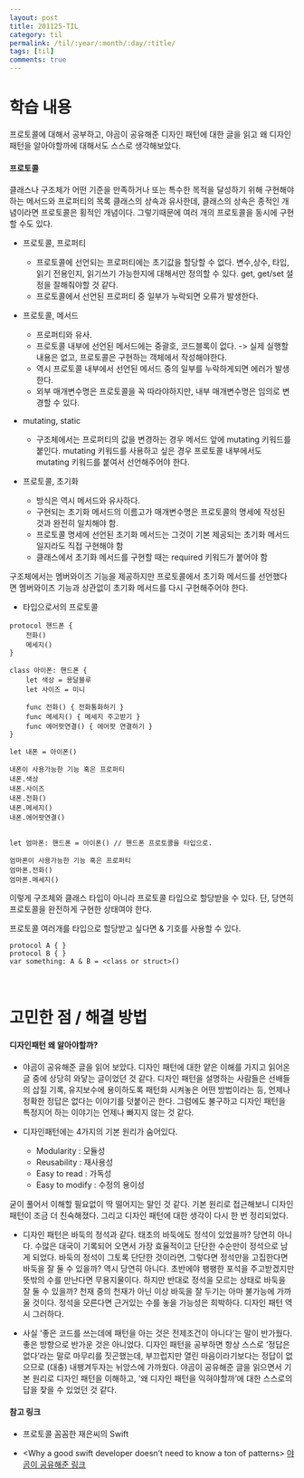 ```yaml
---
layout: post
title: 201125-TIL
category: til
permalink: /til/:year/:month/:day/:title/
tags: [til]
comments: true
---
```

# 학습 내용
 프로토콜에 대해서 공부하고, 야곰이 공유해준 디자인 패턴에 대한 글을 읽고 왜 디자인 패턴을 알아야할까에 대해서도 스스로 생각해보았다.

#### 프로토콜
클래스나 구조체가 어떤 기준을 만족하거나 또는 특수한 목적을 달성하기 위해 구현해야 하는 메서드와 프로퍼티의 목록
클래스의 상속과 유사한데, 클래스의 상속은 종적인 개념이라면 프로토콜은 횡적인 개념이다. 그렇기때문에 여러 개의 프로토콜을 동시에 구현할 수도 있다.

- 프로토콜, 프로퍼티
    - 프로토콜에 선언되는 프로퍼티에는 초기값을 할당할 수 없다. 변수,상수, 타입, 읽기 전용인지, 읽기쓰기 가능한지에 대해서만 정의할 수 있다. get, get/set 설정을 잘해줘야할 것 같다. 
    - 프로토콜에서 선언된 프로퍼티 중 일부가 누락되면 오류가 발생한다. 

- 프로토콜, 메서드
    - 프로퍼티와 유사. 
    - 프로토콜 내부에 선언된 메서드에는 중괄호, 코드블록이 없다. -> 실제 실행할 내용은 없고, 프로토콜은 구현하는 객체에서 작성해야한다. 
    - 역시 프로토콜 내부에서 선언된 메서드 중의 일부를 누락하게되면 에러가 발생한다. 
    - 외부 매개변수명은 프로토콜을 꼭 따라야하지만, 내부 매개변수명은 임의로 변경할 수 있다. 

- mutating, static 
    - 구조체에서는 프로퍼티의 값을 변경하는 경우 메서드 앞에 mutating 키워드를 붙인다. mutating 키워드를 사용하고 싶은 경우 프로토콜 내부에서도 mutating 키워드를 붙여서 선언해주어야 한다. 

- 프로토콜, 초기화
    -  방식은 역시 메서드와 유사하다.    
    - 구현되는 초기화 메서드의 이름고가 매개변수명은 프로토콜의 명세에 작성된 것과 완전히 일치해야 함.  
    - 프로토콜 명세에 선언된 초기화 메서드는 그것이 기본 제공되는 초기화 메서드일지라도 직접 구현해야 함  
    - 클래스에서 초기화 메서드를 구현할 때는 required 키워드가 붙어야 함  

구조체에서는 멤버와이즈 기능을 제공하지만 프로토콜에서 초기화 메서드를 선언했다면 멤버와이즈 기능과 상관없이 초기화 메서드를 다시 구현해주어야 한다. 

- 타입으로서의 프로토콜
```
protocol 핸드폰 {
    전화()
    메세지()
}

class 아이폰: 핸드폰 {
    let 색상 = 용달블루
    let 사이즈 = 미니

    func 전화() { 전화통화하기 }
    func 메세지() { 메세지 주고받기 }
    func 에어팟연결() { 에어팟 연결하기 }
}

let 내폰 = 아이폰()

내폰이 사용가능한 기능 혹은 프로퍼티
내폰.색상
내폰.사이즈
내폰.전화()
내폰.메세지()
내폰.에어팟연결()


let 엄마폰: 핸드폰 = 아이폰() // 핸드폰 프로토콜을 타입으로.

엄마폰이 사용가능한 기능 혹은 프로퍼티
엄마폰.전화()
엄마폰.메세지()
```

이렇게 구조체와 클래스 타입이 아니라 프로토콜 타입으로 할당받을 수 있다. 단, 당연히 프로토콜을 완전하게 구현한 상태여야 한다. 

프로토콜 여러개를 타입으로 할당받고 싶다면 & 기호를 사용할 수 있다.  
```
protocol A { } 
protocol B { } 
var something: A & B = <class or struct>() 

```
<br>

# 고민한 점 / 해결 방법

#### 디자인패턴 왜 알아야할까?
- 야곰이 공유해준 글을 읽어 보았다. 디자인 패턴에 대한 얕은 이해를 가지고 읽어온 글 중에 상당히 와닿는 글이었던 것 같다. 디자인 패턴을 설명하는 사람들은 선배들의 삽질 기록, 유지보수에 용이하도록 패턴화 시켜놓은 어떤 방법이라는 등, 언제나 정확한 정답은 없다는 이야기를 덧붙이곤 한다. 그럼에도 불구하고 디자인 패턴을 특정지어 하는 이야기는 언제나 빠지지 않는 것 같다. 

- 디자인패턴에는 4가지의 기본 원리가 숨어있다. 
    - Modularity : 모듈성  
    - Reusability : 재사용성  
    - Easy to read : 가독성  
    - Easy to modify : 수정의 용이성  

굳이 풀어서 이해할 필요없이 딱 떨어지는 말인 것 같다. 기본 원리로 접근해보니 디자인 패턴이 조금 더 친숙해졌다. 그리고 디자인 패턴에 대한 생각이 다시 한 번 정리되었다. <br>

- 디자인 패턴은 바둑의 정석과 같다. 태초의 바둑에도 정석이 있었을까? 당연히 아니다. 수많은 대국이 기록되어 오면서 가장 효율적이고 단단한 수순만이 정석으로 남게 되었다. 바둑의 정석이 그토록 단단한 것이라면, 그렇다면 정석만을 고집한다면 바둑을 잘 둘 수 있을까? 역시 당연히 아니다. 초반에야 팽팽한 포석을 주고받겠지만 뜻밖의 수를 만난다면 무용지물이다. 하지만 반대로 정석을 모르는 상태로 바둑을 잘 둘 수 있을까? 천재 중의 천재가 아닌 이상 바둑을 잘 두기는 아마 불가능에 가까울 것이다. 정석을 모른다면 근거있는 수를 놓을 가능성은 희박하다. 디자인 패턴 역시 그러하다. <br>

- 사실 '좋은 코드를 쓰는데에 패턴을 아는 것은 전제조건이 아니다’는 말이 반가웠다. 좋은 방향으로 반가운 것은 아니었다. 디자인 패턴을 공부하면 항상 스스로 ‘정답은 없다’라는 말로 마무리를 짓곤했는데, 부끄럽지만 열린 마음이라기보다는 정답이 없으므로 (대충) 내팽겨두자는 뉘앙스에 가까웠다. 야곰이 공유해준 글을 읽으면서 기본 원리로 디자인 패턴을 이해하고, '왜 디자인 패턴을 익혀야할까’에 대한 스스로의 답을 찾을 수 있었던 것 같다.  



#### 참고 링크
- 프로토콜
꼼꼼한 재은씨의 Swift

- <Why a good swift developer doesn’t need to know a ton of patterns>
[야곰이 공유해준 링크 ](https://medium.com/swlh/why-a-good-swift-developer-doesnt-need-to-know-a-ton-of-patterns-484abdc633ad
)
